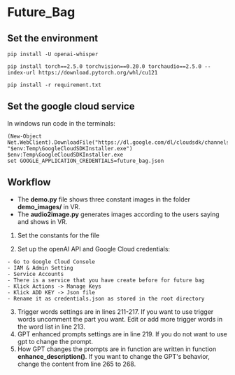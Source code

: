 # Future_Bag

## Set the environment
```
pip install -U openai-whisper

pip install torch==2.5.0 torchvision==0.20.0 torchaudio==2.5.0 --index-url https://download.pytorch.org/whl/cu121

pip install -r requirement.txt
```

## Set the google cloud service
In windows run code in the terminals:
```
(New-Object Net.WebClient).DownloadFile("https://dl.google.com/dl/cloudsdk/channels/rapid/GoogleCloudSDKInstaller.exe", "$env:Temp\GoogleCloudSDKInstaller.exe")
$env:Temp\GoogleCloudSDKInstaller.exe
set GOOGLE_APPLICATION_CREDENTIALS=future_bag.json
```

## Workflow
- The **demo.py** file shows three constant images in the folder **demo_images/** in VR.
- The **audio2image.py** generates images according to the users saying and shows in VR.

1. Set the constants for the file

2. Set up the openAI API and Google Cloud credentials:
```
- Go to Google Cloud Console
- IAM & Admin Setting
- Service Accounts
- There is a service that you have create before for future bag
- Klick Actions -> Manage Keys
- Klick ADD KEY -> Json file
- Rename it as credentials.json as stored in the root directory
```
3. Trigger words settings are in lines 211-217. If you want to use trigger words uncomment the part you want. Edit or add more trigger words in the word list in line 213.
4. GPT enhanced prompts settings are in line 219. If you do not want to use gpt to change the prompt.
5. How GPT changes the prompts are in function are written in function **enhance_description()**. If you want to change the GPT's behavior, change the content from line 265 to 268.
